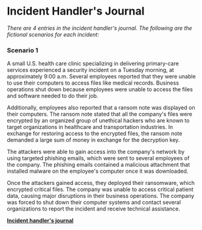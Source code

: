 <h1>Incident Handler's Journal</h1>

<I>There are 4 entries in the incident handler's journal. The following are the fictional scenarios for each incident:</I>

<h3>Scenario 1</h3>
A small U.S. health care clinic specializing in delivering primary-care services experienced a security incident on a Tuesday morning, at approximately 9:00 a.m. Several employees reported that they were unable to use their computers to access files like medical records. Business operations shut down because employees were unable to access the files and software needed to do their job.

Additionally, employees also reported that a ransom note was displayed on their computers. The ransom note stated that all the company's files were encrypted by an organized group of unethical hackers who are known to target organizations in healthcare and transportation industries. In exchange for restoring access to the encrypted files, the ransom note demanded a large sum of money in exchange for the decryption key. 

The attackers were able to gain access into the company's network by using targeted phishing emails, which were sent to several employees of the company. The phishing emails contained a malicious attachment that installed malware on the employee's computer once it was downloaded.

Once the attackers gained access, they deployed their ransomware, which encrypted critical files. The company was unable to access critical patient data, causing major disruptions in their business operations. The company was forced to shut down their computer systems and contact several organizations to report the incident and receive technical assistance.

<a href="https://github.com/TasneemSiddiqui/IncidentHandler-sJournal/blob/main/IncidentHandler'sJournal.md"><b>Incident handler's journal</b></a></h3>
